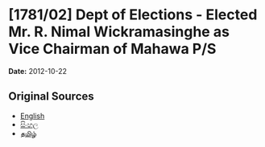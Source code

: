 # [1781/02] Dept of Elections - Elected Mr. R. Nimal Wickramasinghe as Vice Chairman of Mahawa P/S

**Date:** 2012-10-22

## Original Sources

- [English](https://documents.gov.lk/view/extra-gazettes/2012/10/1781-02_E.pdf)
- [සිංහල](https://documents.gov.lk/view/extra-gazettes/2012/10/1781-02_S.pdf)
- [தமிழ்](https://documents.gov.lk/view/extra-gazettes/2012/10/1781-02_T.pdf)
